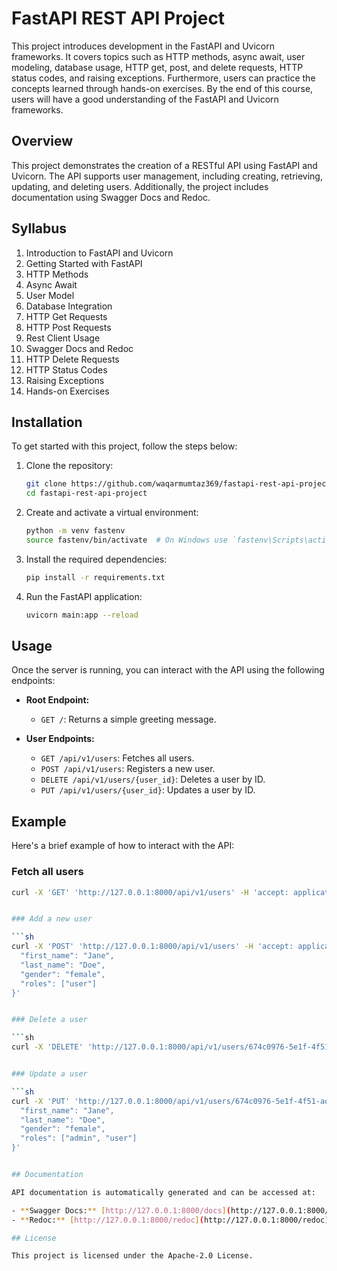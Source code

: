 # FastAPI REST API Project

This project introduces development in the FastAPI and Uvicorn frameworks. It covers topics such as HTTP methods, async await, user modeling, database usage, HTTP get, post, and delete requests, HTTP status codes, and raising exceptions. Furthermore, users can practice the concepts learned through hands-on exercises. By the end of this course, users will have a good understanding of the FastAPI and Uvicorn frameworks.

## Overview

This project demonstrates the creation of a RESTful API using FastAPI and Uvicorn. The API supports user management, including creating, retrieving, updating, and deleting users. Additionally, the project includes documentation using Swagger Docs and Redoc.

## Syllabus

1. Introduction to FastAPI and Uvicorn
2. Getting Started with FastAPI
3. HTTP Methods
4. Async Await
5. User Model
6. Database Integration
7. HTTP Get Requests
8. HTTP Post Requests
9. Rest Client Usage
10. Swagger Docs and Redoc
11. HTTP Delete Requests
12. HTTP Status Codes
13. Raising Exceptions
14. Hands-on Exercises

## Installation

To get started with this project, follow the steps below:

1. Clone the repository:

    ```sh
    git clone https://github.com/waqarmumtaz369/fastapi-rest-api-project.git
    cd fastapi-rest-api-project
    ```

2. Create and activate a virtual environment:

    ```sh
    python -m venv fastenv
    source fastenv/bin/activate  # On Windows use `fastenv\Scripts\activate`
    ```

3. Install the required dependencies:

    ```sh
    pip install -r requirements.txt
    ```

4. Run the FastAPI application:

    ```sh
    uvicorn main:app --reload
    ```

## Usage

Once the server is running, you can interact with the API using the following endpoints:

- **Root Endpoint:**
  - `GET /`: Returns a simple greeting message.

- **User Endpoints:**
  - `GET /api/v1/users`: Fetches all users.
  - `POST /api/v1/users`: Registers a new user.
  - `DELETE /api/v1/users/{user_id}`: Deletes a user by ID.
  - `PUT /api/v1/users/{user_id}`: Updates a user by ID.

## Example

Here's a brief example of how to interact with the API:

### Fetch all users

```sh
curl -X 'GET' 'http://127.0.0.1:8000/api/v1/users' -H 'accept: application/json'


### Add a new user

```sh
curl -X 'POST' 'http://127.0.0.1:8000/api/v1/users' -H 'accept: application/json' -H 'Content-Type: application/json' -d '{
  "first_name": "Jane",
  "last_name": "Doe",
  "gender": "female",
  "roles": ["user"]
}'


### Delete a user

```sh
curl -X 'DELETE' 'http://127.0.0.1:8000/api/v1/users/674c0976-5e1f-4f51-ade9-fc0d042e0d7f' -H 'accept: application/json'


### Update a user

```sh
curl -X 'PUT' 'http://127.0.0.1:8000/api/v1/users/674c0976-5e1f-4f51-ade9-fc0d042e0d7f' -H 'accept: application/json' -H 'Content-Type: application/json' -d '{
  "first_name": "Jane",
  "last_name": "Doe",
  "gender": "female",
  "roles": ["admin", "user"]
}'


## Documentation

API documentation is automatically generated and can be accessed at:

- **Swagger Docs:** [http://127.0.0.1:8000/docs](http://127.0.0.1:8000/docs)
- **Redoc:** [http://127.0.0.1:8000/redoc](http://127.0.0.1:8000/redoc)

## License

This project is licensed under the Apache-2.0 License.